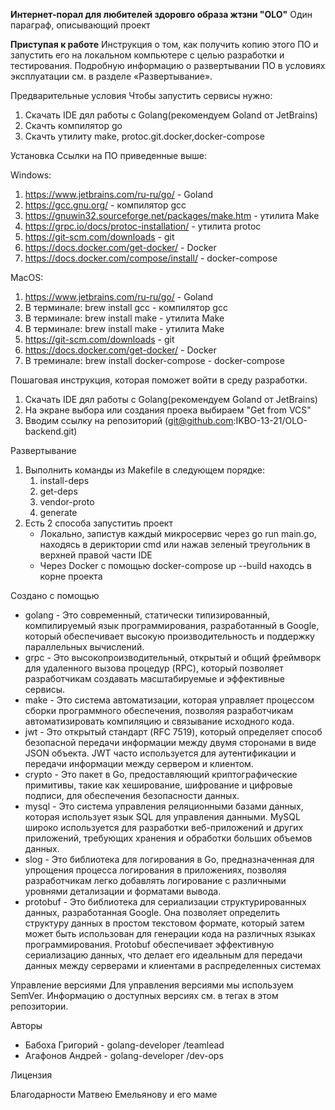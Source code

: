 **Интернет-порал для любителей здоровго образа жтзни "OLO"**
Один параграф, описывающий проект

**Приступая к работе**
Инструкция о том, как получить копию этого ПО и запустить его на локальном компьютере с целью разработки и тестирования. Подробную информацию о развертывании ПО в условиях эксплуатации см. в разделе «Развертывание».

Предварительные условия
Чтобы запустить сервисы нужно:
1. Скачать IDE дял работы с Golang(рекомендуем Goland от JetBrains)
2. Скачть компилятор go
3. Скачть утилиту make, protoc.git.docker,docker-compose 

Установка
Ссылки на ПО приведенные выше:

Windows:
1. https://www.jetbrains.com/ru-ru/go/ - Goland
2. https://gcc.gnu.org/ - компилятор gcc
3. https://gnuwin32.sourceforge.net/packages/make.htm - утилита Make 
4. https://grpc.io/docs/protoc-installation/ - утилита protoc
5. https://git-scm.com/downloads - git
6. https://docs.docker.com/get-docker/ - Docker
7. https://docs.docker.com/compose/install/ - docker-compose 

MacOS:
1. https://www.jetbrains.com/ru-ru/go/ - Goland
2. В терминале: brew install gcc - компилятор gcc
3. В терминале: brew install make - утилита Make
4. В терминале: brew install make - утилита Make
5. https://git-scm.com/downloads - git
6. https://docs.docker.com/get-docker/ - Docker
7. В треминале: brew install docker-compose - docker-compose 

Пошаговая инструкция, которая поможет войти в среду разработки.

1. Скачать IDE дял работы с Golang(рекомендуем Goland от JetBrains)
2. На экране выбора или создания проека выбираем "Get from VCS"
3. Вводим ссылку на репозиторий (git@github.com:IKBO-13-21/OLO-backend.git)
   
Развертывание
1. Выполнить команды из Makefile в следующем порядке:
   1. install-deps
   2. get-deps
   3. vendor-proto
   4. generate
2. Есть 2 способа запуститиь проект
   * Локально, запистув каждый микросервис через go run main.go, находясь в дериктории cmd или нажав зеленый треугольник в верхней правой части IDE
   * Через Docker с помощью docker-compose up --build находсь в корне проекта

Создано с помощью
* golang - Это современный, статически типизированный, компилируемый язык программирования, разработанный в Google, который обеспечивает высокую производительность и поддержку параллельных вычислений.
* grpc - Это высокопроизводительный, открытый и общий фреймворк для удаленного вызова процедур (RPC), который позволяет разработчикам создавать масштабируемые и эффективные сервисы.
* make - Это система автоматизации, которая управляет процессом сборки программного обеспечения, позволяя разработчикам автоматизировать компиляцию и связывание исходного кода.
* jwt - Это открытый стандарт (RFC 7519), который определяет способ безопасной передачи информации между двумя сторонами в виде JSON объекта. JWT часто используется для аутентификации и передачи информации между сервером и клиентом.
* crypto - Это пакет в Go, предоставляющий криптографические примитивы, такие как хеширование, шифрование и цифровые подписи, для обеспечения безопасности данных.
* mysql - Это система управления реляционными базами данных, которая использует язык SQL для управления данными. MySQL широко используется для разработки веб-приложений и других приложений, требующих хранения и обработки больших объемов данных.
* slog - Это библиотека для логирования в Go, предназначенная для упрощения процесса логирования в приложениях, позволяя разработчикам легко добавлять логирование с различными уровнями детализации и форматами вывода.
* protobuf - Это библиотека для сериализации структурированных данных, разработанная Google. Она позволяет определить структуру данных в простом текстовом формате, который затем может быть использован для генерации кода на различных языках программирования. Protobuf обеспечивает эффективную сериализацию данных, что делает его идеальным для передачи данных между серверами и клиентами в распределенных системах

Управление версиями
Для управления версиями мы используем SemVer. Информацию о доступных версиях см. в тегах в этом репозитории.

Авторы
* Бабоха Григорий - golang-developer /teamlead
* Агафонов Андрей - golang-developer /dev-ops

Лицензия

Благодарности
Матвею Емельянову и его маме


